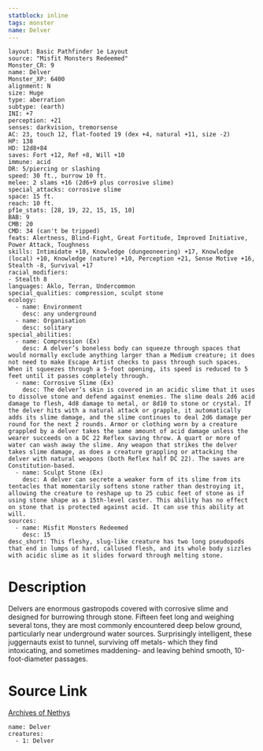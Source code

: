 ```yaml
---
statblock: inline
tags: monster
name: Delver
---
```

```statblock
layout: Basic Pathfinder 1e Layout
source: "Misfit Monsters Redeemed"
Monster_CR: 9
name: Delver
Monster_XP: 6400
alignment: N
size: Huge
type: aberration
subtype: (earth)
INI: +7
perception: +21
senses: darkvision, tremorsense
AC: 23, touch 12, flat-footed 19 (dex +4, natural +11, size -2)
HP: 138
HD: 12d8+84
saves: Fort +12, Ref +8, Will +10
immune: acid
DR: 5/piercing or slashing
speed: 30 ft., burrow 10 ft.
melee: 2 slams +16 (2d6+9 plus corrosive slime)
special_attacks: corrosive slime
space: 15 ft.
reach: 10 ft.
pf1e_stats: [28, 19, 22, 15, 15, 10]
BAB: 9
CMB: 20
CMD: 34 (can't be tripped)
feats: Alertness, Blind-Fight, Great Fortitude, Improved Initiative, Power Attack, Toughness
skills: Intimidate +10, Knowledge (dungeoneering) +17, Knowledge (local) +10, Knowledge (nature) +10, Perception +21, Sense Motive +16, Stealth -8, Survival +17
racial_modifiers:
- Stealth 8
languages: Aklo, Terran, Undercommon
special_qualities: compression, sculpt stone
ecology:
  - name: Environment
    desc: any underground
  - name: Organisation
    desc: solitary
special_abilities:
  - name: Compression (Ex)
    desc: A delver’s boneless body can squeeze through spaces that would normally exclude anything larger than a Medium creature; it does not need to make Escape Artist checks to pass through such spaces. When it squeezes through a 5-foot opening, its speed is reduced to 5 feet until it passes completely through.
  - name: Corrosive Slime (Ex)
    desc: The delver’s skin is covered in an acidic slime that it uses to dissolve stone and defend against enemies. The slime deals 2d6 acid damage to flesh, 4d8 damage to metal, or 8d10 to stone or crystal. If the delver hits with a natural attack or grapple, it automatically adds its slime damage, and the slime continues to deal 2d6 damage per round for the next 2 rounds. Armor or clothing worn by a creature grappled by a delver takes the same amount of acid damage unless the wearer succeeds on a DC 22 Reflex saving throw. A quart or more of water can wash away the slime. Any weapon that strikes the delver takes slime damage, as does a creature grappling or attacking the delver with natural weapons (both Reflex half DC 22). The saves are Constitution-based.
  - name: Sculpt Stone (Ex)
    desc: A delver can secrete a weaker form of its slime from its tentacles that momentarily softens stone rather than destroying it, allowing the creature to reshape up to 25 cubic feet of stone as if using stone shape as a 15th-level caster. This ability has no effect on stone that is protected against acid. It can use this ability at will.
sources:
  - name: Misfit Monsters Redeemed
    desc: 15
desc_short: This fleshy, slug-like creature has two long pseudopods that end in lumps of hard, callused flesh, and its whole body sizzles with acidic slime as it slides forward through melting stone.
```
# Description
Delvers are enormous gastropods covered with corrosive slime and designed for burrowing through stone. Fifteen feet long and weighing several tons, they are most commonly encountered deep below ground, particularly near underground water sources. Surprisingly intelligent, these juggernauts exist to tunnel, surviving off metals- which they find intoxicating, and sometimes maddening- and leaving behind smooth, 10-foot-diameter passages.
# Source Link
[Archives of Nethys](https://aonprd.com/MonsterDisplay.aspx?ItemName=Delver)
```encounter-table
name: Delver
creatures:
  - 1: Delver
```
